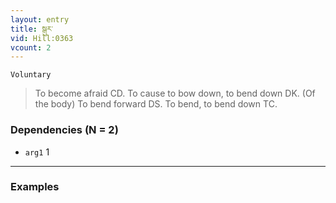 ```yaml
---
layout: entry
title: སྒུར་
vid: Hill:0363
vcount: 2
---
```

`Voluntary` 
> To become afraid CD\.
 To cause to bow down, to bend down DK\.
 (Of the body) To bend forward DS\.
 To bend, to bend down TC\.

### Dependencies (N = 2)
* `arg1` 1

---

### Examples



